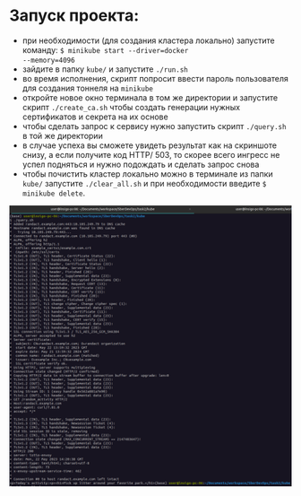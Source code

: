 # Запуск проекта:
- при необходимости (для создания кластера локально) запустите команду: <code>$ minikube start --driver=docker --memory=4096</code>
- зайдите в папку `kube/` и запустите `./run.sh`
- во время исполнения, скрипт попросит ввести пароль пользователя для создания тоннеля на `minikube`
- откройте новое окно терминала в том же директории и запустите скрипт `./create_ca.sh` чтобы создать генерации нужных сертификатов и секрета на их основе
- чтобы сделать запрос к сервису нужно запустить скрипт `./query.sh` в той же директории
- в случае успеха вы сможете увидеть результат как на скриншоте снизу, а если получите код HTTP/ 503, то скорее всего ингресс не успел подняться и нужно подождать и сделать запрос снова
- чтобы почистить кластер локально можно в терминале из папки `kube/` запустите `./clear_all.sh` и при необходимости введите `$ minikube delete`.

![screen sample](res/screen.png)

